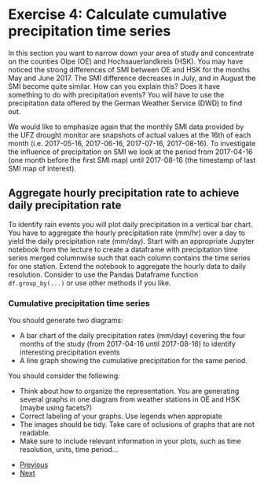 # Exercise 4: Calculate cumulative precipitation time series

In this section you want to narrow down your area of study and concentrate on the counties Olpe (OE) and Hochsauerlandkreis (HSK). 
You may have noticed the strong differences of SMI between OE and HSK for the months May and June 2017. 
The SMI difference decreases in July, and in August the SMI become quite similar. How can you explain this?
Does it have something to do with precipitation events? 
You will have to use the precipitation data offered by the German Weather Service (DWD) to find out.

We would like to emphasize again that the monthly SMI data provided by the UFZ drought monitor are snapshots of actual values at the 16th of each month 
(i.e. 2017-05-16, 2017-06-16, 2017-07-16, 2017-08-16). To investigate the influence of precipitation on SMI we look at the period from 2017-04-16 (one month before the first SMI map) until 2017-08-16 (the timestamp of last SMI map of interest). 

## Aggregate hourly precipitation rate to achieve daily precipitation rate

To identify rain events you will plot daily precipitation in a vertical bar chart. You have to aggregate the hourly precipitation rate (mm/hr) over a day to yield the daily precipitation rate (mm/day). 
Start with an appropriate Jupyter notebook from the lecture to create a dataframe with precipitation time series merged columnwise such that each column contains the time series for one station. Extend the notebook to aggregate the hourly data to daily resolution. Consider to use the Pandas Dataframe function `df.group_by(...)` or use other methods if you like.

### Cumulative precipitation time series
You should generate two diagrams: 

- A bar chart of the daily precipitation rates (mm/day) covering the four months of the study 
(from 2017-04-16 until 2017-08-16) to identify interesting precipitation events
- A line graph showing the cumulative precipitation for the same period.

You should consider the following:
- Think about how to organize the representation. 
You are generating several graphs in one diagram from weather stations in OE and HSK (maybe using facets?)
- Correct labeling of your graphs. Use legends when appropiate 
- The images should be tidy. Take care of oclusions of graphs that are not readable.
- Make sure to include relevant information in your plots, such as time resolution, 
units, time period...

* [Previous](ex3.md)
* [Next](ex5.md)
